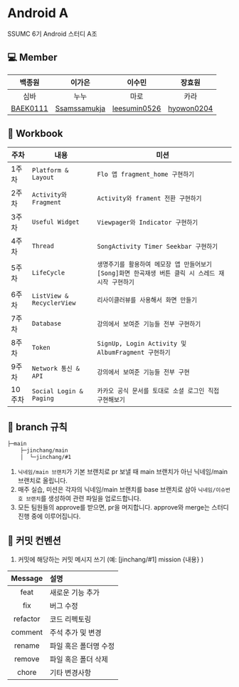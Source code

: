 # Android A
SSUMC 6기 Android 스터디 A조

## 💻 Member
| 백종원 | 이가은 | 이수민 | 장효원 |
| :---------:|:----------:|:----------:|:----------:|
| 심바 | 누누 | 마로 | 카라 |
| [BAEK0111](https://github.com/BAEK0111) | [Ssamssamukja](https://github.com/Ssamssamukja) | [leesumin0526](https://github.com/leesumin0526) | [hyowon0204](https://github.com/hyowon0204) |

## 📖 Workbook
| 주차 | 내용 |  미션  | 
| --- | --- | --- |
| 1주차 | `Platform & Layout` |  `Flo 앱 fragment_home 구현하기` |
| 2주차 | `Activity와 Fragment` |  `Activity와 frament 전환 구현하기` |
| 3주차 | `Useful Widget` |  `Viewpager와 Indicator 구현하기` |
| 4주차 | `Thread` | `SongActivity Timer Seekbar 구현하기` |
| 5주차 | `LifeCycle`|  `생명주기를 활용하여 메모장 앱 만들어보기` `[Song]화면 한곡재생 버튼 클릭 시 스레드 재시작 구현하기` |
| 6주차 | `ListView & RecyclerView` |  `리사이클러뷰를 사용해서 화면 만들기` |
| 7주차 | `Database` |  `강의에서 보여준 기능들 전부 구현하기` |
| 8주차 | `Token` |  `SignUp, Login Activity 및 AlbumFragment 구현하기` |
| 9주차 | `Network 통신 & API` |  `강의에서 보여준 기능들 전부 구현` |
| 10주차 | `Social Login & Paging`|  `카카오 공식 문서를 토대로 소셜 로그인 직접 구현해보기` |

## 🌳 branch 규칙
```bash
├─main
    ├─jinchang/main
    │  └─jinchang/#1
```
1. `닉네임/main 브랜치`가 기본 브랜치로 pr 보낼 때 main 브랜치가 아닌 닉네임/main 브랜치로 올립니다.
2. 매주 실습, 미션은 각자의 닉네임/main 브랜치를 base 브랜치로 삼아 `닉네임/이슈번호 브랜치`를 생성하여 관련 파일을 업로드합니다.
3. 모든 팀원들의 approve를 받으면, pr을 머지합니다. approve와 merge는 스터디 진행 중에 이루어집니다.

## 🔖 커밋 컨벤션
1. 커밋에 해당하는 커밋 메시지 쓰기 (예: [jinchang/#1] mission {내용} )


| Message  | 설명                                              |
| :------: | :------------------------------------------------ |
|   feat   | 새로운 기능 추가                            |
|  fix   | 버그 수정 |
|  refactor  | 코드 리펙토링 |
| comment | 주석 추가 및 변경                                     |
|  rename   | 파일 혹은 폴더명 수정                |
|  remove   | 파일 혹은 폴더 삭제                |
|  chore   | 기타 변경사항                |
